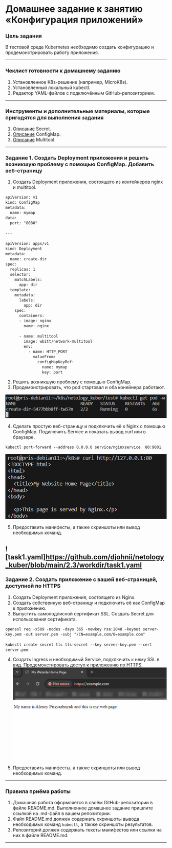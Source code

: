 # Домашнее задание к занятию «Конфигурация приложений»

### Цель задания

В тестовой среде Kubernetes необходимо создать конфигурацию и продемонстрировать работу приложения.

------

### Чеклист готовности к домашнему заданию

1. Установленное K8s-решение (например, MicroK8s).
2. Установленный локальный kubectl.
3. Редактор YAML-файлов с подключённым GitHub-репозиторием.

------

### Инструменты и дополнительные материалы, которые пригодятся для выполнения задания

1. [Описание](https://kubernetes.io/docs/concepts/configuration/secret/) Secret.
2. [Описание](https://kubernetes.io/docs/concepts/configuration/configmap/) ConfigMap.
3. [Описание](https://github.com/wbitt/Network-MultiTool) Multitool.

------

### Задание 1. Создать Deployment приложения и решить возникшую проблему с помощью ConfigMap. Добавить веб-страницу

1. Создать Deployment приложения, состоящего из контейнеров nginx и multitool.

```
apiVersion: v1
kind: ConfigMap
metadata:
  name: mymap
data:
  port: "8080"

---

apiVersion: apps/v1
kind: Deployment
metadata:
  name: create-dir
spec:
  replicas: 1
  selector:
    matchLabels:
      app: dir
  template:
    metadata:
      labels:
        app: dir
    spec:
      containers:
      - image: nginx
        name: nginx

      - name: multitool
        image: wbitt/network-multitool
        env:
          - name: HTTP_PORT
            valueFrom:
              configMapKeyRef:
                name: mymap
                key: port
```

2. Решить возникшую проблему с помощью ConfigMap.
3. Продемонстрировать, что pod стартовал и оба конейнера работают.

![alt text](image.png)

4. Сделать простую веб-страницу и подключить её к Nginx с помощью ConfigMap. Подключить Service и показать вывод curl или в браузере.
```
kubectl port-forward --address 0.0.0.0 service/nginxservice  80:9001
```
![alt text](image-1.png)

5. Предоставить манифесты, а также скриншоты или вывод необходимых команд.


![task1.yaml]https://github.com/djohnii/netology_kuber/blob/main/2.3/workdir/task1.yaml
------

### Задание 2. Создать приложение с вашей веб-страницей, доступной по HTTPS 

1. Создать Deployment приложения, состоящего из Nginx.
2. Создать собственную веб-страницу и подключить её как ConfigMap к приложению.
3. Выпустить самоподписной сертификат SSL. Создать Secret для использования сертификата.
```
openssl req -x509 -nodes -days 365 -newkey rsa:2048 -keyout server-key.pem -out server.pem -subj "/CN=example.com/0=example.com"

kubectl create secret tls tls-secret --key server-key.pem --cert server.pem
```

4. Создать Ingress и необходимый Service, подключить к нему SSL в вид. Продемонстировать доступ к приложению по HTTPS. 
![alt text](image-2.png)

5. Предоставить манифесты, а также скриншоты или вывод необходимых команд.

------

### Правила приёма работы

1. Домашняя работа оформляется в своём GitHub-репозитории в файле README.md. Выполненное домашнее задание пришлите ссылкой на .md-файл в вашем репозитории.
2. Файл README.md должен содержать скриншоты вывода необходимых команд `kubectl`, а также скриншоты результатов.
3. Репозиторий должен содержать тексты манифестов или ссылки на них в файле README.md.

------
